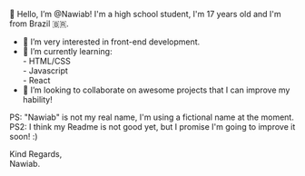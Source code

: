 👋 Hello, I’m @Nawiab! I'm a high school student, I'm 17 years old and I'm from Brazil 🇧🇷.

- 👀 I’m very interested in front-end development.
- 🌱 I’m currently learning:<br>
      - HTML/CSS<br>
      - Javascript<br>
      - React
- 💞️ I’m looking to collaborate on awesome projects that I can improve my hability!

PS: "Nawiab" is not my real name, I'm using a fictional name at the moment. <br>
PS2: I think my Readme is not good yet, but I promise I'm going to improve it soon! :)


Kind Regards,<br>
Nawiab.
<!---
Nawiab/Nawiab is a ✨ special ✨ repository because its `README.md` (this file) appears on your GitHub profile.
You can click the Preview link to take a look at your changes.
--->
